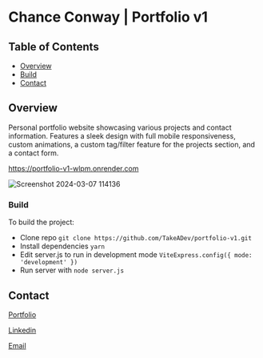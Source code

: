 # Chance Conway | Portfolio v1


## Table of Contents

- [Overview](#overview)
- [Build](#build)
- [Contact](#contact)

## Overview

Personal portfolio website showcasing various projects and contact information. Features a sleek design with full mobile responsiveness, custom animations, a custom tag/filter feature for the projects section, and a contact form.

https://portfolio-v1-wlpm.onrender.com

![Screenshot 2024-03-07 114136](https://github.com/TakeADev/portfolio-v1/assets/106417346/2af158b1-dc93-43bc-bc2a-a39067a0dd82)

### Build

To build the project:

- Clone repo `git clone https://github.com/TakeADev/portfolio-v1.git`
- Install dependencies `yarn`
- Edit server.js to run in development mode
`ViteExpress.config({ mode: 'development' })`
- Run server with `node server.js`

## Contact 

[Portfolio](https://portfolio-v1-wlpm.onrender.com)

[Linkedin](linkedin.com/in/chance-conway-5b687828b)

[Email](chanceconwaydev@gmail.com)
